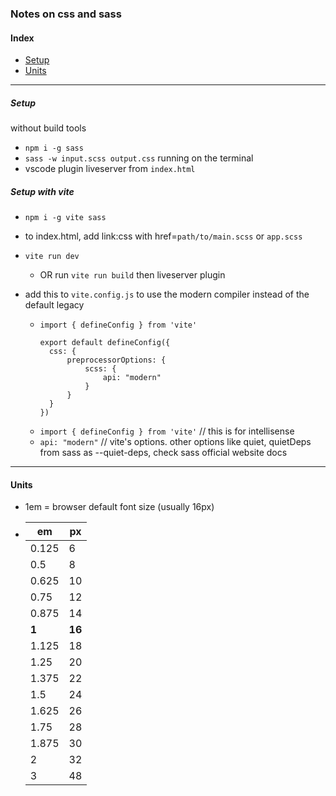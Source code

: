 ### Notes on css and sass

#### Index
- [Setup](#setup)
- [Units](#units)
 

---

##### Setup 
without build tools
- `npm i -g sass`
- `sass -w input.scss output.css` running on the terminal
- vscode plugin liveserver from `index.html`

##### Setup with vite
- `npm i -g vite sass`
- to index.html, add link:css with href=`path/to/main.scss` or `app.scss`
- `vite run dev`
  - OR run `vite run build` then liveserver plugin
- add this to `vite.config.js` to use the modern compiler instead of the default legacy
  
  - ```
    import { defineConfig } from 'vite'

    export default defineConfig({
      css: {
          preprocessorOptions: {
              scss: {
                  api: "modern"
              }
          }
      }
    })
    ```
  -  `import { defineConfig } from 'vite'` // this is for intellisense
  -  `api: "modern"` // vite's options. other options like quiet, quietDeps from sass as --quiet-deps, check sass official website docs
  

---
#### Units
- 1em = browser default font size (usually 16px)
- 
  |em   |px  |
  |-----|----|
  |0.125|6   |
  |0.5  |8   |
  |0.625|10  |
  |0.75 |12  |
  |0.875|14  |
  |**1**    |**16**  |
  |1.125|18  |
  |1.25 |20  |
  |1.375|22  |
  |1.5  |24  |
  |1.625|26  |
  |1.75 |28  |
  |1.875|30  |
  |2    |32  |
  |3    |48  |
